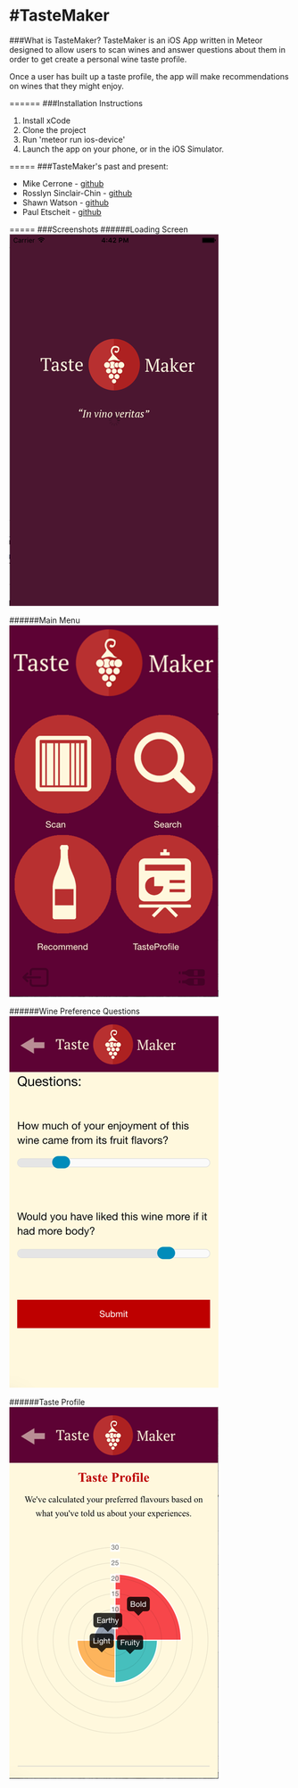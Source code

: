 #TasteMaker
=====
###What is TasteMaker?
TasteMaker is an iOS App written in Meteor designed to allow users to scan wines and answer questions about them in order to get create a personal wine taste profile. 

Once a user has built up a taste profile, the app will make recommendations on wines that they might enjoy.

======
###Installation Instructions
1. Install xCode 
2. Clone the project
3. Run 'meteor run ios-device' 
4. Launch the app on your phone, or in the iOS Simulator.


=====
###TasteMaker's past and present:
* Mike Cerrone - [github](https://github.com/mikecerrone)
* Rosslyn Sinclair-Chin - [github](https://github.com/rsinclairchin)
* Shawn Watson - [github](https://github.com/its-swats)
* Paul Etscheit - [github](https://github.com/petscheit)

=====
###Screenshots
######Loading Screen
![loading screen](/markdown_images/01_loading_screen.png)

######Main Menu
![loading screen](/markdown_images/02_main_menu.png)

######Wine Preference Questions
![loading screen](/markdown_images/03_wine_questions.png)

######Taste Profile
![loading screen](/markdown_images/04_taste_profile.png)

